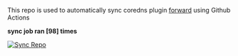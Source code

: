 This repo is used to automatically sync coredns plugin [forward](https://github.com/QZLin/forward) using Github Actions

**sync job ran [98] times**

[![Sync Repo](https://github.com/QZLin/coredns-extract/actions/workflows/sync.yaml/badge.svg)](https://github.com/QZLin/coredns-extract/actions/workflows/sync.yaml)
